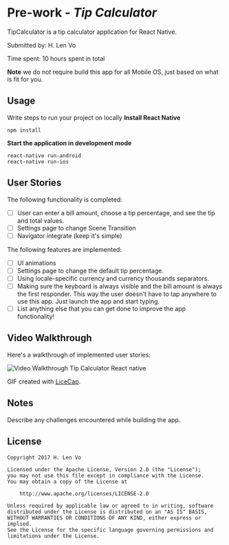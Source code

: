 # Pre-work - *Tip Calculator*

TipCalculator is a tip calculator application for React Native.

Submitted by: H. Len Vo

Time spent: 10 hours spent in total

**Note** we do not require build this app for all Mobile OS, just based on what is fit for you.

## Usage 

Write steps to run your project on locally
**Install React Native**
```
npm install
```

**Start the application in development mode**
```
react-native run-android
react-native run-ios
```

## User Stories

The following functionality is completed:

* [ ] User can enter a bill amount, choose a tip percentage, and see the tip and total values.
* [ ] Settings page to change Scene Transition 
* [ ] Navigator integrate (keep it's simple) 

The following features are implemented:
* [ ] UI animations
* [ ] Settings page to change the default tip percentage.
* [ ] Using locale-specific currency and currency thousands separators.
* [ ] Making sure the keyboard is always visible and the bill amount is always the first responder. This way the user doesn't have to tap anywhere to use this app. Just launch the app and start typing.
* [ ] List anything else that you can get done to improve the app functionality!

## Video Walkthrough 

Here's a walkthrough of implemented user stories:

<img src='http://i.imgur.com/aMBqHrY.gif' title='Video Walkthrough Tip Calculator React native' width='' alt='Video Walkthrough Tip Calculator React native' />

GIF created with [LiceCap](http://www.cockos.com/licecap/).

## Notes

Describe any challenges encountered while building the app.

## License

    Copyright 2017 H. Len Vo

    Licensed under the Apache License, Version 2.0 (the "License");
    you may not use this file except in compliance with the License.
    You may obtain a copy of the License at

        http://www.apache.org/licenses/LICENSE-2.0

    Unless required by applicable law or agreed to in writing, software
    distributed under the License is distributed on an "AS IS" BASIS,
    WITHOUT WARRANTIES OR CONDITIONS OF ANY KIND, either express or implied.
    See the License for the specific language governing permissions and
    limitations under the License.
